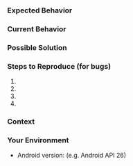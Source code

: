 ### Expected Behavior
<!--- If you're describing a bug, tell us what should happen -->
<!--- If you're suggesting a change/improvement, tell us how it should work -->


### Current Behavior
<!--- If describing a bug, tell us what happens instead of the expected behavior -->
<!--- If suggesting a change/improvement, explain the difference from current behavior -->


### Possible Solution
<!--- Not obligatory, but suggest a fix/reason for the bug, -->
<!--- or ideas how to implement the addition or change -->


### Steps to Reproduce (for bugs)
<!--- Provide an unambiguous set of steps to reproduce this bug. -->
1.
2.
3.
4.


### Context
<!--- How has this issue affected you? What are you trying to accomplish? -->


### Your Environment
* Android version: (e.g. Android API 26)
